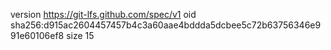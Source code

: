 version https://git-lfs.github.com/spec/v1
oid sha256:d915ac2604457457b4c3a60aae4bddda5dcbee5c72b63756346e991e60106ef8
size 15
